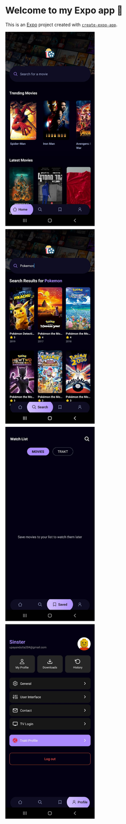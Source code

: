 # Welcome to my Expo app 👋

This is an [Expo](https://expo.dev) project created with [`create-expo-app`](https://www.npmjs.com/package/create-expo-app).

<div style="display: flex; flex-wrap: wrap; gap: 10px;">
  <img src="https://github.com/sinster23/Screenshots/blob/main/mnss-1.jpeg?raw=true" alt="MovieNight-Application" width="280"/>
  <img src="https://github.com/sinster23/Screenshots/blob/main/mnss-2.jpeg?raw=true" alt="MovieNight-Application" width="280"/>
  <img src="https://github.com/sinster23/Screenshots/blob/main/mnss-3.jpeg?raw=true" alt="MovieNight-Application" width="280"/>
  <img src="https://github.com/sinster23/Screenshots/blob/main/mnss-4.jpeg?raw=true" alt="MovieNight-Application" width="280"/>
</div>
